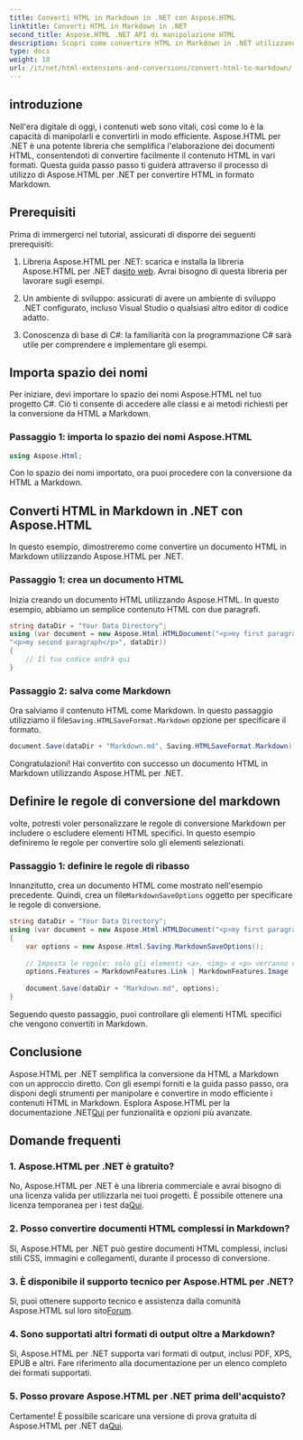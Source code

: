 ```yaml
---
title: Converti HTML in Markdown in .NET con Aspose.HTML
linktitle: Converti HTML in Markdown in .NET
second_title: Aspose.HTML .NET API di manipolazione HTML
description: Scopri come convertire HTML in Markdown in .NET utilizzando Aspose.HTML per una manipolazione efficiente dei contenuti. Ottieni una guida passo passo per un processo di conversione senza interruzioni.
type: docs
weight: 18
url: /it/net/html-extensions-and-conversions/convert-html-to-markdown/
---
```


## introduzione

Nell'era digitale di oggi, i contenuti web sono vitali, così come lo è la capacità di manipolarli e convertirli in modo efficiente. Aspose.HTML per .NET è una potente libreria che semplifica l'elaborazione dei documenti HTML, consentendoti di convertire facilmente il contenuto HTML in vari formati. Questa guida passo passo ti guiderà attraverso il processo di utilizzo di Aspose.HTML per .NET per convertire HTML in formato Markdown.

## Prerequisiti

Prima di immergerci nel tutorial, assicurati di disporre dei seguenti prerequisiti:

1.  Libreria Aspose.HTML per .NET: scarica e installa la libreria Aspose.HTML per .NET da[sito web](https://releases.aspose.com/html/net/). Avrai bisogno di questa libreria per lavorare sugli esempi.

2. Un ambiente di sviluppo: assicurati di avere un ambiente di sviluppo .NET configurato, incluso Visual Studio o qualsiasi altro editor di codice adatto.

3. Conoscenza di base di C#: la familiarità con la programmazione C# sarà utile per comprendere e implementare gli esempi.

## Importa spazio dei nomi

Per iniziare, devi importare lo spazio dei nomi Aspose.HTML nel tuo progetto C#. Ciò ti consente di accedere alle classi e ai metodi richiesti per la conversione da HTML a Markdown.

### Passaggio 1: importa lo spazio dei nomi Aspose.HTML

```csharp
using Aspose.Html;
```

Con lo spazio dei nomi importato, ora puoi procedere con la conversione da HTML a Markdown.

## Converti HTML in Markdown in .NET con Aspose.HTML

In questo esempio, dimostreremo come convertire un documento HTML in Markdown utilizzando Aspose.HTML per .NET. 

### Passaggio 1: crea un documento HTML

Inizia creando un documento HTML utilizzando Aspose.HTML. In questo esempio, abbiamo un semplice contenuto HTML con due paragrafi.

```csharp
string dataDir = "Your Data Directory";
using (var document = new Aspose.Html.HTMLDocument("<p>my first paragraph</p>" +
"<p>my second paragraph</p>", dataDir))
{
    // Il tuo codice andrà qui
}
```

### Passaggio 2: salva come Markdown

 Ora salviamo il contenuto HTML come Markdown. In questo passaggio utilizziamo il file`Saving.HTMLSaveFormat.Markdown` opzione per specificare il formato.

```csharp
document.Save(dataDir + "Markdown.md", Saving.HTMLSaveFormat.Markdown);
```

Congratulazioni! Hai convertito con successo un documento HTML in Markdown utilizzando Aspose.HTML per .NET.

## Definire le regole di conversione del markdown

volte, potresti voler personalizzare le regole di conversione Markdown per includere o escludere elementi HTML specifici. In questo esempio definiremo le regole per convertire solo gli elementi selezionati.

### Passaggio 1: definire le regole di ribasso

 Innanzitutto, crea un documento HTML come mostrato nell'esempio precedente. Quindi, crea un file`MarkdownSaveOptions` oggetto per specificare le regole di conversione.

```csharp
string dataDir = "Your Data Directory";
using (var document = new Aspose.Html.HTMLDocument("<p>my first paragraph</p>", dataDir))
{
    var options = new Aspose.Html.Saving.MarkdownSaveOptions();
    
    // Imposta le regole: solo gli elementi <a>, <img> e <p> verranno convertiti in markdown.
    options.Features = MarkdownFeatures.Link | MarkdownFeatures.Image | MarkdownFeatures.AutomaticParagraph;
    
    document.Save(dataDir + "Markdown.md", options);
}
```

Seguendo questo passaggio, puoi controllare gli elementi HTML specifici che vengono convertiti in Markdown.

## Conclusione

 Aspose.HTML per .NET semplifica la conversione da HTML a Markdown con un approccio diretto. Con gli esempi forniti e la guida passo passo, ora disponi degli strumenti per manipolare e convertire in modo efficiente i contenuti HTML in Markdown. Esplora Aspose.HTML per la documentazione .NET[Qui](https://reference.aspose.com/html/net/) per funzionalità e opzioni più avanzate.

## Domande frequenti

### 1. Aspose.HTML per .NET è gratuito?

No, Aspose.HTML per .NET è una libreria commerciale e avrai bisogno di una licenza valida per utilizzarla nei tuoi progetti. È possibile ottenere una licenza temporanea per i test da[Qui](https://purchase.aspose.com/temporary-license/).

### 2. Posso convertire documenti HTML complessi in Markdown?

Sì, Aspose.HTML per .NET può gestire documenti HTML complessi, inclusi stili CSS, immagini e collegamenti, durante il processo di conversione.

### 3. È disponibile il supporto tecnico per Aspose.HTML per .NET?

 Sì, puoi ottenere supporto tecnico e assistenza dalla comunità Aspose.HTML sul loro sito[Forum](https://forum.aspose.com/).

### 4. Sono supportati altri formati di output oltre a Markdown?

Sì, Aspose.HTML per .NET supporta vari formati di output, inclusi PDF, XPS, EPUB e altri. Fare riferimento alla documentazione per un elenco completo dei formati supportati.

### 5. Posso provare Aspose.HTML per .NET prima dell'acquisto?

 Certamente! È possibile scaricare una versione di prova gratuita di Aspose.HTML per .NET da[Qui](https://releases.aspose.com/).
